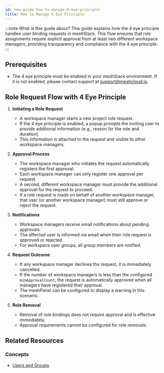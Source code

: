 ```yaml
---
id: new-guide-how-to-manage-4-eye-principle
title: How to Manage 4 Eye Principle
---
```


:::note What is this guide about?
This guide explains how the 4 eye principle handles user binding requests in meshStack. This flow ensures that role assignments require explicit approval from at least two different workspace managers, providing transparency and compliance with the 4 eye principle.
:::

## Prerequisites

- The 4 eye principle must be enabled in your meshStack environment. If it is not enabled, please contact support at [support@meshcloud.io](mailto:support@meshcloud.io).

## Role Request Flow with 4 Eye Principle

1. **Initiating a Role Request**
    - A workspace manager starts a new project role request.
    - If the 4 eye principle is enabled, a popup prompts the inviting user to provide additional information (e.g., reason for the role and duration).
    - This information is attached to the request and visible to other workspace managers.

2. **Approval Process**
    - The workspace manager who initiates the request automatically registers the first approval.
    - Each workspace manager can only register one approval per request.
    - A second, different workspace manager must provide the additional approval for the request to proceed.
    - If a role request is made on behalf of another workspace manager, that user (or another workspace manager) must still approve or reject the request.

3. **Notifications**
    - Workspace managers receive email notifications about pending approvals.
    - The affected user is informed via email when their role request is approved or rejected.
    - For workspace user groups, all group members are notified.

4. **Request Outcome**
    - If any workspace manager declines the request, it is immediately cancelled.
    - If the number of workspace managers is less than the configured `minApprovalCount`, the request is automatically approved when all managers have registered their approval.
    - The meshPanel can be configured to display a warning in this scenario.

5. **Role Removal**
    - Removal of role bindings does not require approval and is effective immediately.
    - Approval requirements cannot be configured for role removals.

## Related Resources

### Concepts

- [Users and Groups](new-concept-users-and-groups.md)
